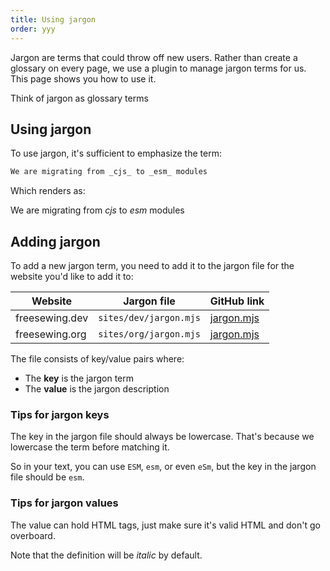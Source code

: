 ```yaml
---
title: Using jargon
order: yyy
---
```


Jargon are terms that could throw off new users.
Rather than create a glossary on every page, we use a plugin to manage
jargon terms for us. This page shows you how to use it.

<Tip compact>Think of jargon as glossary terms</Tip>

## Using jargon

To use jargon, it's sufficient to emphasize the term:

```md
We are migrating from _cjs_ to _esm_ modules
```

Which renders as:

We are migrating from _cjs_ to _esm_ modules

## Adding jargon

To add a new jargon term, you need to add it to the jargon file for the
website you'd like to add it to:

| Website | Jargon file | GitHub link |
| ------- | ----------- | ----------- |
| freesewing.dev | `sites/dev/jargon.mjs` | [jargon.mjs](https://github.com/freesewing/freesewing/blob/develop/sites/dev/jargon.mjs) |
| freesewing.org | `sites/org/jargon.mjs` | [jargon.mjs](https://github.com/freesewing/freesewing/blob/develop/sites/org/jargon.mjs) |

The file consists of key/value pairs where:

- The **key** is the jargon term
- The **value** is the jargon description

### Tips for jargon keys

The key in the jargon file should always be lowercase. That's because we
lowercase the term before matching it.

So in your text, you can use `ESM`, `esm`, or even `eSm`, but the key in
the jargon file should be `esm`.

### Tips for jargon values

The value can hold HTML tags, just make sure it's valid HTML and don't go
overboard.

Note that the definition will be _italic_ by default.
